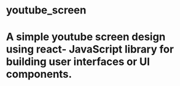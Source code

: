 # youtube_screen
<h1> A simple youtube screen design using react- JavaScript library for building user interfaces or UI components.</h1>
